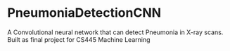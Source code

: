 # PneumoniaDetectionCNN
A Convolutional neural network that can detect Pneumonia in X-ray scans. Built as final project for CS445 Machine Learning 

